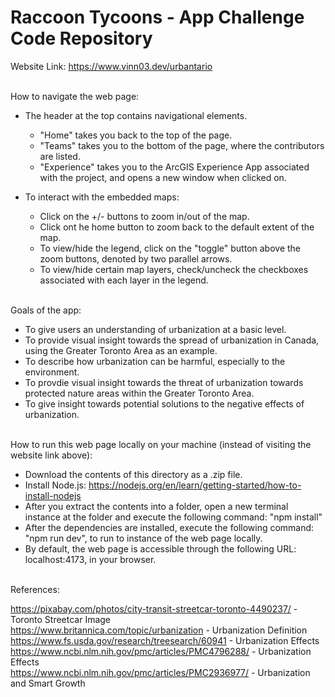 # Raccoon Tycoons - App Challenge Code Repository

Website Link: https://www.vinn03.dev/urbantario <br/><br/>

How to navigate the web page:<br/>
- The header at the top contains navigational elements.<br/>
  - "Home" takes you back to the top of the page.<br/>
  - "Teams" takes you to the bottom of the page, where the contributors are listed.<br/>
  - "Experience" takes you to the ArcGIS Experience App associated with the project, and opens a new window when clicked on.<br/>
  
- To interact with the embedded maps:<br/>
  - Click on the +/- buttons to zoom in/out of the map.<br/>
  - Click ont he home button to zoom back to the default extent of the map.<br/>
  - To view/hide the legend, click on the "toggle" button above the zoom buttons, denoted by two parallel arrows.<br/>
  - To view/hide certain map layers, check/uncheck the checkboxes associated with each layer in the legend.<br/><br/>

Goals of the app:<br/>
- To give users an understanding of urbanization at a basic level.<br/>
- To provide visual insight towards the spread of urbanization in Canada, using the Greater Toronto Area as an example.<br/>
- To describe how urbanization can be harmful, especially to the environment.<br/>
- To provdie visual insight towards the threat of urbanization towards protected nature areas within the Greater Toronto Area.<br/>
- To give insight towards potential solutions to the negative effects of urbanization.<br/><br/>

How to run this web page locally on your machine (instead of visiting the website link above):<br/>
- Download the contents of this directory as a .zip file.<br/>
- Install Node.js: https://nodejs.org/en/learn/getting-started/how-to-install-nodejs<br/>
- After you extract the contents into a folder, open a new terminal instance at the folder and execute the following command: "npm install"<br/>
- After the dependencies are installed, execute the following command: "npm run dev", to run to instance of the web page locally.<br/>
- By default, the web page is accessible through the following URL: localhost:4173, in your browser.<br/><br/>
  
References:
<br/>

https://pixabay.com/photos/city-transit-streetcar-toronto-4490237/ - Toronto Streetcar Image<br/>
https://www.britannica.com/topic/urbanization - Urbanization Definition<br/>
https://www.fs.usda.gov/research/treesearch/60941 - Urbanization Effects<br/>
https://www.ncbi.nlm.nih.gov/pmc/articles/PMC4796288/ - Urbanization Effects<br/>
https://www.ncbi.nlm.nih.gov/pmc/articles/PMC2936977/ - Urbanization and Smart Growth
